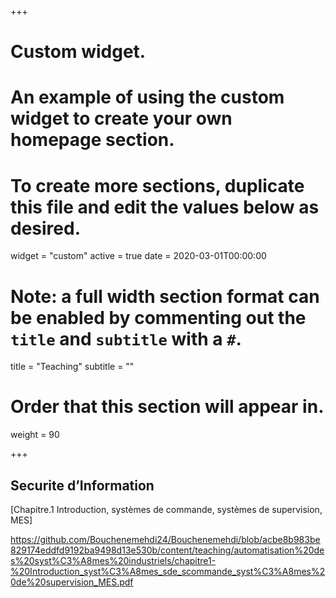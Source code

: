+++
# Custom widget.
# An example of using the custom widget to create your own homepage section.
# To create more sections, duplicate this file and edit the values below as desired.
widget = "custom"
active = true
date = 2020-03-01T00:00:00

# Note: a full width section format can be enabled by commenting out the `title` and `subtitle` with a `#`.
title = "Teaching"
subtitle = ""

# Order that this section will appear in.
weight = 90

+++
## Securite  d’Information


[Chapitre.1 Introduction, systèmes de commande, systèmes de supervision, MES]

https://github.com/Bouchenemehdi24/Bouchenemehdi/blob/acbe8b983be829174eddfd9192ba9498d13e530b/content/teaching/automatisation%20des%20syst%C3%A8mes%20industriels/chapitre1-%20Introduction_syst%C3%A8mes_sde_scommande_syst%C3%A8mes%20de%20supervision_MES.pdf

</br>

